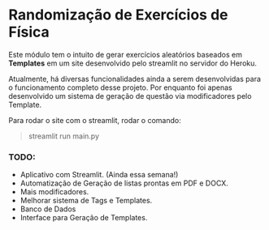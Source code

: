 
# Randomização de Exercícios de Física

Este módulo tem o intuito de gerar exercícios aleatórios baseados em **Templates** em um site desenvolvido pelo 
streamlit no servidor do Heroku.

Atualmente, há diversas funcionalidades ainda a serem desenvolvidas para o funcionamento completo desse projeto. Por 
enquanto foi apenas desenvolvido um sistema de geração de questão via modificadores pelo Template.

Para rodar o site com o streamlit, rodar o comando:
> streamlit run main.py

### TODO:
- Aplicativo com Streamlit. (Ainda essa semana!)
- Automatização de Geração de listas prontas em PDF e DOCX.
- Mais modificadores.
- Melhorar sistema de Tags e Templates.
- Banco de Dados
- Interface para Geração de Templates.
